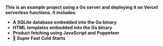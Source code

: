 **This is an example project using a Go server and deploying it on Vercel serverless functions. It includes:**

- **A SQLite database embedded into the Go binary**
- **HTML templates embedded into the Go binary**
- **Product fetching using JavaScript and Puppeteer**
- **🚀 Super Fast Cold Starts**
